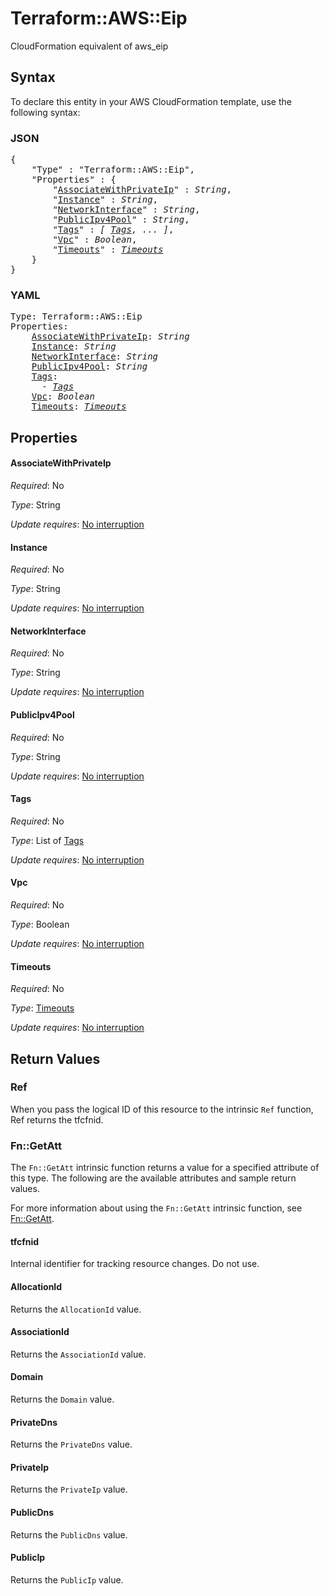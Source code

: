# Terraform::AWS::Eip

CloudFormation equivalent of aws_eip

## Syntax

To declare this entity in your AWS CloudFormation template, use the following syntax:

### JSON

<pre>
{
    "Type" : "Terraform::AWS::Eip",
    "Properties" : {
        "<a href="#associatewithprivateip" title="AssociateWithPrivateIp">AssociateWithPrivateIp</a>" : <i>String</i>,
        "<a href="#instance" title="Instance">Instance</a>" : <i>String</i>,
        "<a href="#networkinterface" title="NetworkInterface">NetworkInterface</a>" : <i>String</i>,
        "<a href="#publicipv4pool" title="PublicIpv4Pool">PublicIpv4Pool</a>" : <i>String</i>,
        "<a href="#tags" title="Tags">Tags</a>" : <i>[ <a href="tags.md">Tags</a>, ... ]</i>,
        "<a href="#vpc" title="Vpc">Vpc</a>" : <i>Boolean</i>,
        "<a href="#timeouts" title="Timeouts">Timeouts</a>" : <i><a href="timeouts.md">Timeouts</a></i>
    }
}
</pre>

### YAML

<pre>
Type: Terraform::AWS::Eip
Properties:
    <a href="#associatewithprivateip" title="AssociateWithPrivateIp">AssociateWithPrivateIp</a>: <i>String</i>
    <a href="#instance" title="Instance">Instance</a>: <i>String</i>
    <a href="#networkinterface" title="NetworkInterface">NetworkInterface</a>: <i>String</i>
    <a href="#publicipv4pool" title="PublicIpv4Pool">PublicIpv4Pool</a>: <i>String</i>
    <a href="#tags" title="Tags">Tags</a>: <i>
      - <a href="tags.md">Tags</a></i>
    <a href="#vpc" title="Vpc">Vpc</a>: <i>Boolean</i>
    <a href="#timeouts" title="Timeouts">Timeouts</a>: <i><a href="timeouts.md">Timeouts</a></i>
</pre>

## Properties

#### AssociateWithPrivateIp

_Required_: No

_Type_: String

_Update requires_: [No interruption](https://docs.aws.amazon.com/AWSCloudFormation/latest/UserGuide/using-cfn-updating-stacks-update-behaviors.html#update-no-interrupt)

#### Instance

_Required_: No

_Type_: String

_Update requires_: [No interruption](https://docs.aws.amazon.com/AWSCloudFormation/latest/UserGuide/using-cfn-updating-stacks-update-behaviors.html#update-no-interrupt)

#### NetworkInterface

_Required_: No

_Type_: String

_Update requires_: [No interruption](https://docs.aws.amazon.com/AWSCloudFormation/latest/UserGuide/using-cfn-updating-stacks-update-behaviors.html#update-no-interrupt)

#### PublicIpv4Pool

_Required_: No

_Type_: String

_Update requires_: [No interruption](https://docs.aws.amazon.com/AWSCloudFormation/latest/UserGuide/using-cfn-updating-stacks-update-behaviors.html#update-no-interrupt)

#### Tags

_Required_: No

_Type_: List of <a href="tags.md">Tags</a>

_Update requires_: [No interruption](https://docs.aws.amazon.com/AWSCloudFormation/latest/UserGuide/using-cfn-updating-stacks-update-behaviors.html#update-no-interrupt)

#### Vpc

_Required_: No

_Type_: Boolean

_Update requires_: [No interruption](https://docs.aws.amazon.com/AWSCloudFormation/latest/UserGuide/using-cfn-updating-stacks-update-behaviors.html#update-no-interrupt)

#### Timeouts

_Required_: No

_Type_: <a href="timeouts.md">Timeouts</a>

_Update requires_: [No interruption](https://docs.aws.amazon.com/AWSCloudFormation/latest/UserGuide/using-cfn-updating-stacks-update-behaviors.html#update-no-interrupt)

## Return Values

### Ref

When you pass the logical ID of this resource to the intrinsic `Ref` function, Ref returns the tfcfnid.

### Fn::GetAtt

The `Fn::GetAtt` intrinsic function returns a value for a specified attribute of this type. The following are the available attributes and sample return values.

For more information about using the `Fn::GetAtt` intrinsic function, see [Fn::GetAtt](https://docs.aws.amazon.com/AWSCloudFormation/latest/UserGuide/intrinsic-function-reference-getatt.html).

#### tfcfnid

Internal identifier for tracking resource changes. Do not use.

#### AllocationId

Returns the <code>AllocationId</code> value.

#### AssociationId

Returns the <code>AssociationId</code> value.

#### Domain

Returns the <code>Domain</code> value.

#### PrivateDns

Returns the <code>PrivateDns</code> value.

#### PrivateIp

Returns the <code>PrivateIp</code> value.

#### PublicDns

Returns the <code>PublicDns</code> value.

#### PublicIp

Returns the <code>PublicIp</code> value.

